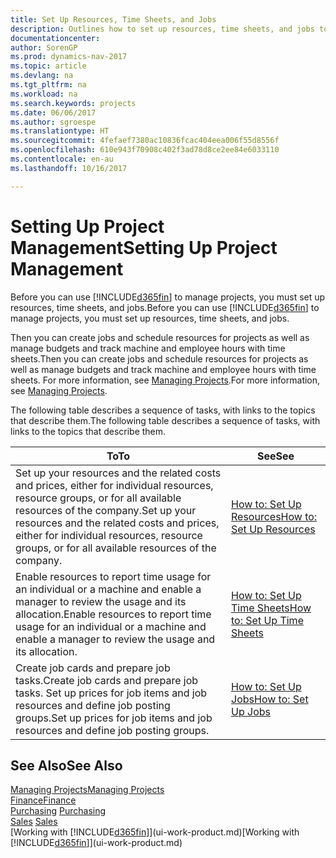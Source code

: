 ```yaml
---
title: Set Up Resources, Time Sheets, and Jobs
description: Outlines how to set up resources, time sheets, and jobs to manage projects.
documentationcenter: 
author: SorenGP
ms.prod: dynamics-nav-2017
ms.topic: article
ms.devlang: na
ms.tgt_pltfrm: na
ms.workload: na
ms.search.keywords: projects
ms.date: 06/06/2017
ms.author: sgroespe
ms.translationtype: HT
ms.sourcegitcommit: 4fefaef7380ac10836fcac404eea006f55d8556f
ms.openlocfilehash: 610e943f70908c402f3ad78d8ce2ee84e6033110
ms.contentlocale: en-au
ms.lasthandoff: 10/16/2017

---
```

# <a name="setting-up-project-management"></a><span data-ttu-id="129bd-103">Setting Up Project Management</span><span class="sxs-lookup"><span data-stu-id="129bd-103">Setting Up Project Management</span></span>
<span data-ttu-id="129bd-104">Before you can use [!INCLUDE[d365fin](includes/d365fin_md.md)] to manage projects, you must set up resources, time sheets, and jobs.</span><span class="sxs-lookup"><span data-stu-id="129bd-104">Before you can use [!INCLUDE[d365fin](includes/d365fin_md.md)] to manage projects, you must set up resources, time sheets, and jobs.</span></span>

<span data-ttu-id="129bd-105">Then you can create jobs and schedule resources for projects as well as manage budgets and track machine and employee hours with time sheets.</span><span class="sxs-lookup"><span data-stu-id="129bd-105">Then you can create jobs and schedule resources for projects as well as manage budgets and track machine and employee hours with time sheets.</span></span> <span data-ttu-id="129bd-106">For more information, see [Managing Projects](projects-manage-projects.md).</span><span class="sxs-lookup"><span data-stu-id="129bd-106">For more information, see [Managing Projects](projects-manage-projects.md).</span></span>  

<span data-ttu-id="129bd-107">The following table describes a sequence of tasks, with links to the topics that describe them.</span><span class="sxs-lookup"><span data-stu-id="129bd-107">The following table describes a sequence of tasks, with links to the topics that describe them.</span></span>

| <span data-ttu-id="129bd-108">To</span><span class="sxs-lookup"><span data-stu-id="129bd-108">To</span></span> | <span data-ttu-id="129bd-109">See</span><span class="sxs-lookup"><span data-stu-id="129bd-109">See</span></span> |
| --- | --- |
| <span data-ttu-id="129bd-110">Set up your resources and the related costs and prices, either for individual resources, resource groups, or for all available resources of the company.</span><span class="sxs-lookup"><span data-stu-id="129bd-110">Set up your resources and the related costs and prices, either for individual resources, resource groups, or for all available resources of the company.</span></span> |[<span data-ttu-id="129bd-111">How to: Set Up Resources</span><span class="sxs-lookup"><span data-stu-id="129bd-111">How to: Set Up Resources</span></span>](projects-how-setup-resources.md) |
| <span data-ttu-id="129bd-112">Enable resources to report time usage for an individual or a machine and enable a manager to review the usage and its allocation.</span><span class="sxs-lookup"><span data-stu-id="129bd-112">Enable resources to report time usage for an individual or a machine and enable a manager to review the usage and its allocation.</span></span> |[<span data-ttu-id="129bd-113">How to: Set Up Time Sheets</span><span class="sxs-lookup"><span data-stu-id="129bd-113">How to: Set Up Time Sheets</span></span>](projects-how-setup-time-sheets.md) |
| <span data-ttu-id="129bd-114">Create job cards and prepare job tasks.</span><span class="sxs-lookup"><span data-stu-id="129bd-114">Create job cards and prepare job tasks.</span></span> <span data-ttu-id="129bd-115">Set up prices for job items and job resources and define job posting groups.</span><span class="sxs-lookup"><span data-stu-id="129bd-115">Set up prices for job items and job resources and define job posting groups.</span></span> |[<span data-ttu-id="129bd-116">How to: Set Up Jobs</span><span class="sxs-lookup"><span data-stu-id="129bd-116">How to: Set Up Jobs</span></span>](projects-how-setup-jobs.md) |

## <a name="see-also"></a><span data-ttu-id="129bd-117">See Also</span><span class="sxs-lookup"><span data-stu-id="129bd-117">See Also</span></span>
[<span data-ttu-id="129bd-118">Managing Projects</span><span class="sxs-lookup"><span data-stu-id="129bd-118">Managing Projects</span></span>](projects-manage-projects.md)  
[<span data-ttu-id="129bd-119">Finance</span><span class="sxs-lookup"><span data-stu-id="129bd-119">Finance</span></span>](finance.md)  
<span data-ttu-id="129bd-120">[Purchasing](purchasing-manage-purchasing.md)       </span><span class="sxs-lookup"><span data-stu-id="129bd-120">[Purchasing](purchasing-manage-purchasing.md)       </span></span>  
<span data-ttu-id="129bd-121">[Sales](sales-manage-sales.md)   </span><span class="sxs-lookup"><span data-stu-id="129bd-121">[Sales](sales-manage-sales.md)   </span></span>  
<span data-ttu-id="129bd-122">[Working with [!INCLUDE[d365fin](includes/d365fin_md.md)]](ui-work-product.md)</span><span class="sxs-lookup"><span data-stu-id="129bd-122">[Working with [!INCLUDE[d365fin](includes/d365fin_md.md)]](ui-work-product.md)</span></span>  

